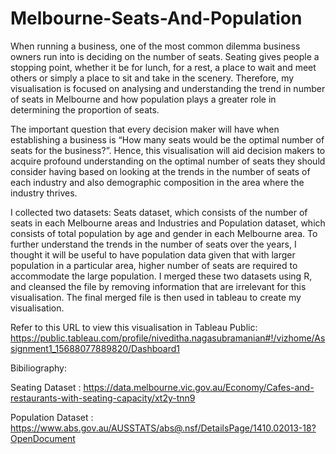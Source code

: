 # Melbourne-Seats-And-Population

When running a business, one of the most common dilemma business owners run into is deciding on the number of seats. Seating gives people a stopping point, whether it be for lunch, for a rest, a place to wait and meet others or simply a place to sit and take in the scenery. Therefore, my visualisation is focused on analysing and understanding the trend in number of seats in Melbourne and how population plays a greater role in determining the proportion of seats.  

The important question that every decision maker will have when establishing a business is “How many seats would be the optimal number of seats for the business?”. Hence, this visualisation will aid decision makers to acquire profound understanding on the optimal number of seats they should consider having based on looking at the trends in the number of seats of each industry and also demographic composition in the area where the industry thrives.

I collected two datasets: Seats dataset, which consists of the number of seats in each Melbourne areas and Industries and Population dataset, which consists of total population by age and gender in each Melbourne area. To further understand the trends in the number of seats over the years, I thought it will be useful to have population data given that with larger population in a particular area, higher number of seats are required to accommodate the large population. I merged these two datasets using R, and cleansed the file by removing information that are irrelevant for this visualisation. The final merged file is then used in tableau to create my visualisation.

Refer to this URL to view this visualisation in Tableau Public: 
https://public.tableau.com/profile/niveditha.nagasubramanian#!/vizhome/Assignment1_15688077889820/Dashboard1

Bibiliography:

Seating Dataset : https://data.melbourne.vic.gov.au/Economy/Cafes-and-restaurants-with-seating-capacity/xt2y-tnn9

Population Dataset : https://www.abs.gov.au/AUSSTATS/abs@.nsf/DetailsPage/1410.02013-18?OpenDocument 

